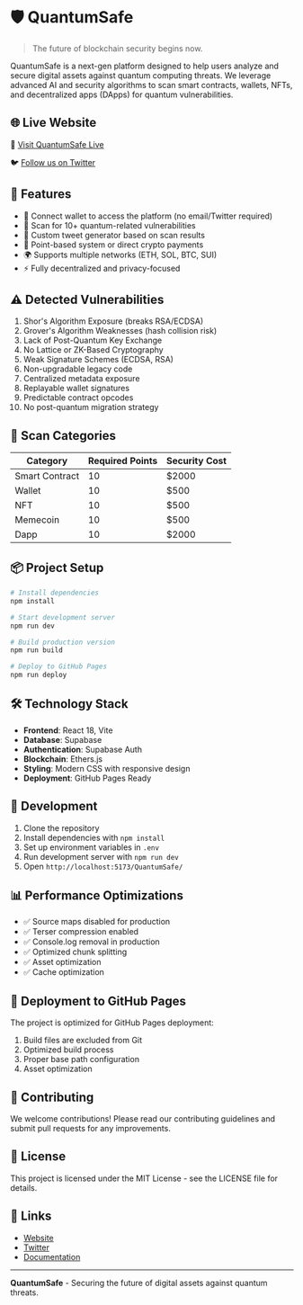 # 🛡️ QuantumSafe

> The future of blockchain security begins now.

QuantumSafe is a next-gen platform designed to help users analyze and secure digital assets against quantum computing threats. We leverage advanced AI and security algorithms to scan smart contracts, wallets, NFTs, and decentralized apps (DApps) for quantum vulnerabilities.

## 🌐 Live Website

🔗 [Visit QuantumSafe Live](https://quantumsafeio.github.io/QuantumSafe/)

🐦 [Follow us on Twitter](https://x.com/QuantumSafeIo?t=dzxIgtJArzfS2NHhr0_XRw&s=09)

## 🚀 Features

- 🔐 Connect wallet to access the platform (no email/Twitter required)
- 🧠 Scan for 10+ quantum-related vulnerabilities
- 🎯 Custom tweet generator based on scan results
- 🎁 Point-based system or direct crypto payments
- 🌍 Supports multiple networks (ETH, SOL, BTC, SUI)
- ⚡ Fully decentralized and privacy-focused

## ⚠️ Detected Vulnerabilities

1. Shor's Algorithm Exposure (breaks RSA/ECDSA)
2. Grover's Algorithm Weaknesses (hash collision risk)
3. Lack of Post-Quantum Key Exchange
4. No Lattice or ZK-Based Cryptography
5. Weak Signature Schemes (ECDSA, RSA)
6. Non-upgradable legacy code
7. Centralized metadata exposure
8. Replayable wallet signatures
9. Predictable contract opcodes
10. No post-quantum migration strategy

## 🧾 Scan Categories

| Category        | Required Points | Security Cost |
|-----------------|------------------|----------------|
| Smart Contract  | 10               | $2000          |
| Wallet          | 10               | $500           |
| NFT             | 10               | $500           |
| Memecoin        | 10               | $500           |
| Dapp            | 10               | $2000          |

## 📦 Project Setup

```bash
# Install dependencies
npm install

# Start development server
npm run dev

# Build production version
npm run build

# Deploy to GitHub Pages
npm run deploy
```

## 🛠️ Technology Stack

- **Frontend**: React 18, Vite
- **Database**: Supabase
- **Authentication**: Supabase Auth
- **Blockchain**: Ethers.js
- **Styling**: Modern CSS with responsive design
- **Deployment**: GitHub Pages Ready

## 🔧 Development

1. Clone the repository
2. Install dependencies with `npm install`
3. Set up environment variables in `.env`
4. Run development server with `npm run dev`
5. Open `http://localhost:5173/QuantumSafe/`

## 📊 Performance Optimizations

- ✅ Source maps disabled for production
- ✅ Terser compression enabled
- ✅ Console.log removal in production
- ✅ Optimized chunk splitting
- ✅ Asset optimization
- ✅ Cache optimization

## 🚀 Deployment to GitHub Pages

The project is optimized for GitHub Pages deployment:

1. Build files are excluded from Git
2. Optimized build process
3. Proper base path configuration
4. Asset optimization

## 🌟 Contributing

We welcome contributions! Please read our contributing guidelines and submit pull requests for any improvements.

## 📄 License

This project is licensed under the MIT License - see the LICENSE file for details.

## 🔗 Links

- [Website](https://quantumsafeio.github.io/QuantumSafe/)
- [Twitter](https://x.com/QuantumSafeIo)
- [Documentation](https://github.com/quantumsafeio/QuantumSafe/wiki)

---

**QuantumSafe** - Securing the future of digital assets against quantum threats.